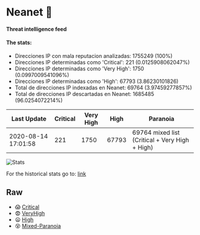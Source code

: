 # Neanet :hocho:
#### Threat intelligence feed
#### The stats:

- Direcciones IP con mala reputacion analizadas: 1755249 (100%)
- Direcciones IP determinadas como 'Critical':  221 (0.0125908062047%)
- Direcciones IP determinadas como 'Very High':  1750 (0.0997009541096%)
- Direcciones IP determinadas como 'High':  67793 (3.86230101826)
- Total de direcciones IP indexadas en Neanet:  69764 (3.97459277857%)
- Total de direcciones IP descartadas en Neanet:  1685485 (96.0254072214%)

| Last Update | Critical | Very High | High | Paranoia |
| --- | --- | --- | --- | --- |
| 2020-08-14 17:01:58 | 221 | 1750 | 67793 | 69764 mixed list (Critical + Very High + High)|

![Stats](https://docs.google.com/spreadsheets/d/e/2PACX-1vSnaNMIXVabIpDJjufMlzH7poXnshF3mgd8Is1g9ytUEzVsP5my4Trn8f-xkoLLQ38xpL3HtmUexLo6/pubchart?oid=501124687&format=image)

For the historical stats go to: [link](/stats.csv)
## Raw
- :scream: [Critical](https://raw.githubusercontent.com/JavaGarcia/Neanet/master/blacklists/neanet_critical.txt)
- :fearful: [VeryHigh](https://raw.githubusercontent.com/JavaGarcia/Neanet/master/blacklists/neanet_veryHigh.txtt)
- :frowning: [High](https://raw.githubusercontent.com/JavaGarcia/Neanet/master/blacklists/neanet_high.txt)
- :dizzy_face: [Mixed-Paranoia](https://raw.githubusercontent.com/JavaGarcia/Neanet/master/blacklists/neanet_all.txt)



















































































































































































